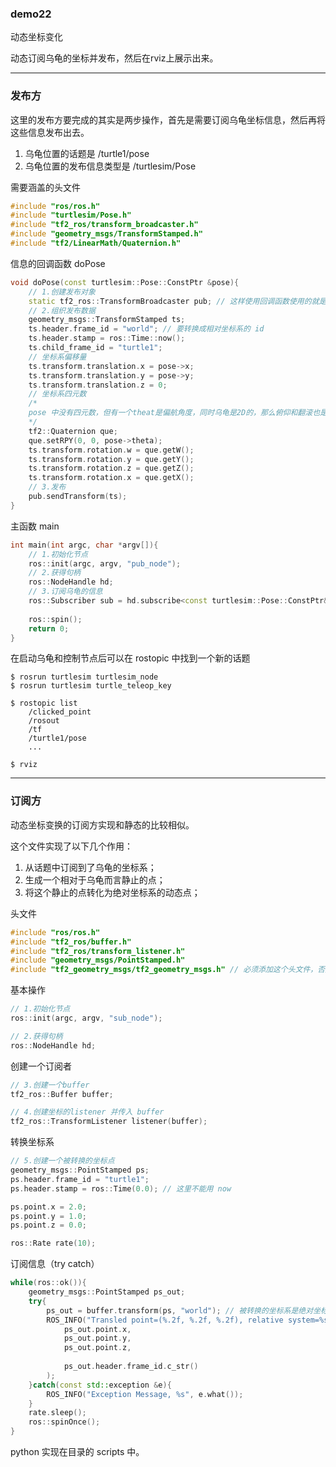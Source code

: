 ### demo22

动态坐标变化

动态订阅乌龟的坐标并发布，然后在rviz上展示出来。

---

### 发布方

这里的发布方要完成的其实是两步操作，首先是需要订阅乌龟坐标信息，然后再将这些信息发布出去。

1. 乌龟位置的话题是 /turtle1/pose
2. 乌龟位置的发布信息类型是 /turtlesim/Pose

需要涵盖的头文件
```cpp
#include "ros/ros.h"
#include "turtlesim/Pose.h"
#include "tf2_ros/transform_broadcaster.h"
#include "geometry_msgs/TransformStamped.h"
#include "tf2/LinearMath/Quaternion.h"
```

信息的回调函数 doPose
```cpp
void doPose(const turtlesim::Pose::ConstPtr &pose){
	// 1.创建发布对象
	static tf2_ros::TransformBroadcaster pub; // 这样使用回调函数使用的就是同一个对象
	// 2.组织发布数据
	geometry_msgs::TransformStamped ts;
	ts.header.frame_id = "world"; // 要转换成相对坐标系的 id
	ts.header.stamp = ros::Time::now();
	ts.child_frame_id = "turtle1";
	// 坐标系偏移量
	ts.transform.translation.x = pose->x;
	ts.transform.translation.y = pose->y;
	ts.transform.translation.z = 0;
	// 坐标系四元数
	/*
	pose 中没有四元数，但有一个theat是偏航角度，同时乌龟是2D的，那么俯仰和翻滚也是0
	*/
	tf2::Quaternion que;
	que.setRPY(0, 0, pose->theta);
	ts.transform.rotation.w = que.getW();
	ts.transform.rotation.y = que.getY();
	ts.transform.rotation.z = que.getZ();
	ts.transform.rotation.x = que.getX();
	// 3.发布
	pub.sendTransform(ts);
}
```

主函数 main
```cpp
int main(int argc, char *argv[]){
	// 1.初始化节点
	ros::init(argc, argv, "pub_node");
	// 2.获得句柄
	ros::NodeHandle hd;
	// 3.订阅乌龟的信息
	ros::Subscriber sub = hd.subscribe<const turtlesim::Pose::ConstPtr&>("turtle1/pose", 100, doPose);
	
	ros::spin();
	return 0;
}
```

在启动乌龟和控制节点后可以在 rostopic 中找到一个新的话题
```shell
$ rosrun turtlesim turtlesim_node
$ rosrun turtlesim turtle_teleop_key

$ rostopic list
	/clicked_point
	/rosout
	/tf
	/turtle1/pose
	...

$ rviz
```

------

### 订阅方

动态坐标变换的订阅方实现和静态的比较相似。

这个文件实现了以下几个作用：
1. 从话题中订阅到了乌龟的坐标系；
2. 生成一个相对于乌龟而言静止的点；
3. 将这个静止的点转化为绝对坐标系的动态点；

头文件
```cpp
#include "ros/ros.h"
#include "tf2_ros/buffer.h"
#include "tf2_ros/transform_listener.h"
#include "geometry_msgs/PointStamped.h"
#include "tf2_geometry_msgs/tf2_geometry_msgs.h" // 必须添加这个头文件，否则会编译报错
```

基本操作
```cpp
// 1.初始化节点
ros::init(argc, argv, "sub_node");

// 2.获得句柄
ros::NodeHandle hd;
```

创建一个订阅者
```cpp
// 3.创建一个buffer
tf2_ros::Buffer buffer;

// 4.创建坐标的listener 并传入 buffer
tf2_ros::TransformListener listener(buffer);
```

转换坐标系
```cpp
// 5.创建一个被转换的坐标点
geometry_msgs::PointStamped ps;
ps.header.frame_id = "turtle1";
ps.header.stamp = ros::Time(0.0); // 这里不能用 now

ps.point.x = 2.0;
ps.point.y = 1.0;
ps.point.z = 0.0;

ros::Rate rate(10);
```

订阅信息（try catch）
```cpp
while(ros::ok()){
	geometry_msgs::PointStamped ps_out;
	try{
		ps_out = buffer.transform(ps, "world"); // 被转换的坐标系是绝对坐标系
		ROS_INFO("Transled point=(%.2f, %.2f, %.2f), relative system=%s",
			ps_out.point.x,
			ps_out.point.y,
			ps_out.point.z,
			
			ps_out.header.frame_id.c_str()
		);
	}catch(const std::exception &e){
		ROS_INFO("Exception Message, %s", e.what());
	}
	rate.sleep();
	ros::spinOnce();
}
```

python 实现在目录的 scripts 中。